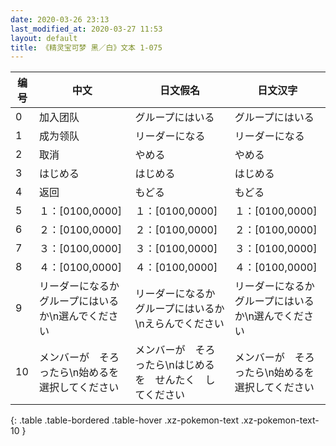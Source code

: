 ```yaml
---
date: 2020-03-26 23:13
last_modified_at: 2020-03-27 11:53
layout: default
title: 《精灵宝可梦 黑／白》文本 1-075
---
```

| 编号 | 中文 | 日文假名 | 日文汉字 |
| ---- | ---- | ---- | --- |
| 0 | 加入团队 | グループにはいる | グループにはいる |
| 1 | 成为领队 | リーダーになる | リーダーになる |
| 2 | 取消 | やめる | やめる |
| 3 | はじめる | はじめる | はじめる |
| 4 | 返回 | もどる | もどる |
| 5 | １：[0100,0000] | １：[0100,0000] | １：[0100,0000] |
| 6 | ２：[0100,0000] | ２：[0100,0000] | ２：[0100,0000] |
| 7 | ３：[0100,0000] | ３：[0100,0000] | ３：[0100,0000] |
| 8 | ４：[0100,0000] | ４：[0100,0000] | ４：[0100,0000] |
| 9 | リーダーになるか　グループにはいるか\n選んでください | リーダーになるか　グループにはいるか\nえらんでください | リーダーになるか　グループにはいるか\n選んでください |
| 10 | メンバーが　そろったら\n始めるを　選択してください | メンバーが　そろったら\nはじめるを　せんたく　してください | メンバーが　そろったら\n始めるを　選択してください |
{: .table .table-bordered .table-hover .xz-pokemon-text .xz-pokemon-text-10 }